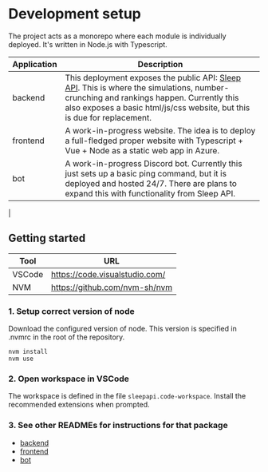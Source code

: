 # Development setup

The project acts as a monorepo where each module is individually deployed. It's written in Node.js with Typescript.

| Application | Description                                                                                                                                                                                                                   |
| ----------- | ----------------------------------------------------------------------------------------------------------------------------------------------------------------------------------------------------------------------------- |
| backend     | This deployment exposes the public API: [Sleep API][sleepapi]. This is where the simulations, number-crunching and rankings happen. Currently this also exposes a basic html/js/css website, but this is due for replacement. |
| frontend    | A work-in-progress website. The idea is to deploy a full-fledged proper website with Typescript + Vue + Node as a static web app in Azure.                                                                                    |
| bot         | A work-in-progress Discord bot. Currently this just sets up a basic ping command, but it is deployed and hosted 24/7. There are plans to expand this with functionality from Sleep API.                                       |

|

## Getting started

| Tool   | URL                              |
| ------ | -------------------------------- |
| VSCode | <https://code.visualstudio.com/> |
| NVM    | <https://github.com/nvm-sh/nvm>  |

### 1. Setup correct version of node

Download the configured version of node. This version is specified in .nvmrc in the root of the repository.

```
nvm install
nvm use
```

### 2. Open workspace in VSCode

The workspace is defined in the file `sleepapi.code-workspace`. Install the recommended extensions when prompted.

### 3. See other READMEs for instructions for that package

- [backend](./backend/README.md)
- [frontend](./frontend/README.md)
- [bot](./my-gaim/README.md)

[sleepapi]: https://sleepapi.azurewebsites.net/
